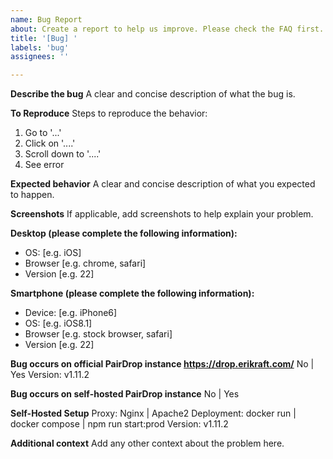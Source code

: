 ```yaml
---
name: Bug Report
about: Create a report to help us improve. Please check the FAQ first.
title: '[Bug] '
labels: 'bug'
assignees: ''

---
```


**Describe the bug**
A clear and concise description of what the bug is.

**To Reproduce**
Steps to reproduce the behavior:
1. Go to '...'
2. Click on '....'
3. Scroll down to '....'
4. See error

**Expected behavior**
A clear and concise description of what you expected to happen.

**Screenshots**
If applicable, add screenshots to help explain your problem.

**Desktop (please complete the following information):**
 - OS: [e.g. iOS]
 - Browser [e.g. chrome, safari]
 - Version [e.g. 22]

**Smartphone (please complete the following information):**
 - Device: [e.g. iPhone6]
 - OS: [e.g. iOS8.1]
 - Browser [e.g. stock browser, safari]
 - Version [e.g. 22]

**Bug occurs on official PairDrop instance https://drop.erikraft.com/**
No | Yes
Version: v1.11.2

**Bug occurs on self-hosted PairDrop instance**
No | Yes

**Self-Hosted Setup**
Proxy: Nginx | Apache2
Deployment: docker run | docker compose | npm run start:prod
Version: v1.11.2

**Additional context**
Add any other context about the problem here.

